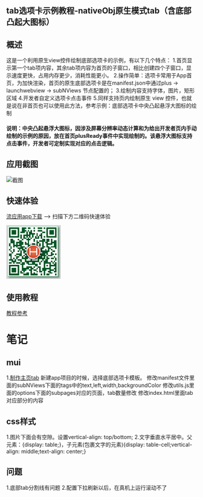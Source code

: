 ## tab选项卡示例教程-nativeObj原生模式tab（含底部凸起大图标）
## 概述

这是一个利用原生view控件绘制底部选项卡的示例，有以下几个特点：
1.首页显示第一个tab项内容，其余tab项内容为首页的子窗口，相比创建四个子窗口，显示速度更快，占用内存更少，消耗性能更小。
2.操作简单：选项卡常用于App首页，为加快渲染，首页的原生底部选项卡是在manifest.json中通过plus -> launchwebview -> subNViews 节点配置的；
3.绘制内容支持字体，图片，矩形区域
4.开发者自定义选项卡点击事件
5.同样支持页内绘制原生 view 控件，也就是说在非首页也可以使用此方法，参考示例：底部选项卡中央凸起悬浮大图标的绘制

#### 说明：中央凸起悬浮大图标，因涉及屏幕分辨率动态计算和为给出开发者页内手动绘制的示例的原因，放在首页plusReady事件中实现绘制的。该悬浮大图标支持点击事件，开发者可定制实现对应的点击逻辑。

## 应用截图

![截图](http://img-cdn-qiniu.dcloud.net.cn/uploads/article/20170623/04c03ba9ad4afa7d11735e52c771cf94.png)

## 快速体验

[流应用app下载](http://liuyingyong.cn/) --> 扫描下方二维码快速体验

![二维码](images/ma.png)


## 使用教程

[教程参考](http://ask.dcloud.net.cn/article/12602)

# 笔记
## mui
1.[制作主页tab](http://ask.dcloud.net.cn/article/12602)
新建app项目的时候，选择底部选项卡模板。
修改manifest文件里面的subNViews下面的tags中的text,left,width,backgroundColor
修改utils.js里面的options下面的subpages对应的页面，tab数量修改
修改index.html里面tab对应部分的内容

## css样式
1.图片下面会有空隙。设置vertical-align: top/bottom;
2.文字垂直水平居中。父元素：{display: table;}，子元素(包裹文字的元素){display: table-cell;vertical-align: middle;text-align: center;}


## 问题
1.底部tab分割线有问题
2.配置下拉刷新以后，在真机上运行滚动不了
